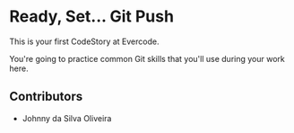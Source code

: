 
# Ready, Set... Git Push

This is your first CodeStory at Evercode.

You're going to practice common Git skills that you'll use during your work here.

## Contributors

- Johnny da Silva Oliveira